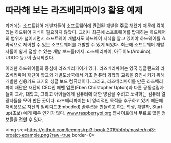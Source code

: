 # 따라해 보는 라즈베리파이3 활용 예제

과거에는 소프트웨어 개발자들이 소프트웨어에 관련된 개발을 주로 해왔기 때문에 깊이 있는 하드웨어 지식이 필요하지 않았다. 그러나 최근에 소프트웨어를 탑재하는 하드웨어의 범위가 넓어지면서 소프트웨어 개발자도 하드웨어 지식을 알고 있어야 하드웨어를 효과적으로 제어할 수 있는 소프트웨어를 개발할 수 있게 되었다. 최근에 소프트웨어 개발자들이 쉽게 접할 수 있는 개발 보드들(예제: 라즈베리파이, 아두이노(Arduino), UDOO 등) 이 출시되었다. 

이러한 하드웨어들의 중심에 라즈베리파이가 있다. 라즈베리파이는 영국 잉글랜드의 라즈베리파이 재단이 학교와 개발도상국에서 기초 컴퓨터 과학의 교육을 증진시키기 위해 개발한 신용카드 크기의 싱글 보드 컴퓨터이다. 그리고, 라즈베리파이를 만든 라즈베리파이 재단은 재단의 CEO인 에벤 업톤(Eben Christopher Upton)과 다른 공동설립자들이 교사, 대학교, 그리고 아이들에게 컴퓨터에 대한 영감을 주려고 노력하는 컴퓨터 열광자들을 모아 만든 곳이다. 라즈베리파이는 비 영리적인 목적을 추구하고 있기 때문에 저비용으로 자신의 임베디드(Embeded) 솔루션을 만들려고 하는 학생, 개발자, Start-up(초보) 에게 매우 인기가 많다. www.raspberrypi.org 웹사이트에서 무료로 많은 정보들을 접할 수 있다. 


<img src=https://github.com/leemgs/rpi3-book-2019/blob/master/rpi3-proejct-example.png?raw=true border=0> </img>

